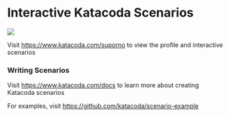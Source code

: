# Interactive Katacoda Scenarios

[![](http://shields.katacoda.com/katacoda/suporno/count.svg)](https://www.katacoda.com/suporno "Get your profile on Katacoda.com")

Visit https://www.katacoda.com/suporno to view the profile and interactive scenarios

### Writing Scenarios
Visit https://www.katacoda.com/docs to learn more about creating Katacoda scenarios

For examples, visit https://github.com/katacoda/scenario-example
